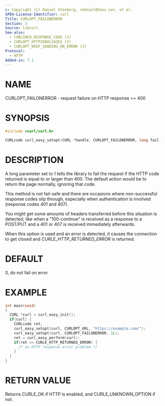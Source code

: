 ```yaml
---
c: Copyright (C) Daniel Stenberg, <daniel@haxx.se>, et al.
SPDX-License-Identifier: curl
Title: CURLOPT_FAILONERROR
Section: 3
Source: libcurl
See-also:
  - CURLINFO_RESPONSE_CODE (3)
  - CURLOPT_HTTP200ALIASES (3)
  - CURLOPT_KEEP_SENDING_ON_ERROR (3)
Protocol:
  - HTTP
Added-in: 7.1
---
```


# NAME

CURLOPT_FAILONERROR - request failure on HTTP response \>= 400

# SYNOPSIS

~~~c
#include <curl/curl.h>

CURLcode curl_easy_setopt(CURL *handle, CURLOPT_FAILONERROR, long fail);
~~~

# DESCRIPTION

A long parameter set to 1 tells the library to fail the request if the HTTP
code returned is equal to or larger than 400. The default action would be to
return the page normally, ignoring that code.

This method is not fail-safe and there are occasions where non-successful
response codes slip through, especially when authentication is involved
(response codes 401 and 407).

You might get some amounts of headers transferred before this situation is
detected, like when a "100-continue" is received as a response to a POST/PUT
and a 401 or 407 is received immediately afterwards.

When this option is used and an error is detected, it causes the connection to
get closed and *CURLE_HTTP_RETURNED_ERROR* is returned.

# DEFAULT

0, do not fail on error

# EXAMPLE

~~~c
int main(void)
{
  CURL *curl = curl_easy_init();
  if(curl) {
    CURLcode ret;
    curl_easy_setopt(curl, CURLOPT_URL, "https://example.com/");
    curl_easy_setopt(curl, CURLOPT_FAILONERROR, 1L);
    ret = curl_easy_perform(curl);
    if(ret == CURLE_HTTP_RETURNED_ERROR) {
      /* an HTTP response error problem */
    }
  }
}
~~~

# RETURN VALUE

Returns CURLE_OK if HTTP is enabled, and CURLE_UNKNOWN_OPTION if not.
